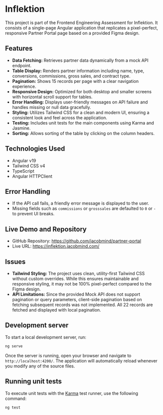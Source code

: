 # Inflektion
 
This project is part of the Frontend Engineering Assessment for Inflektion. It consists of a single-page Angular application that replicates a pixel-perfect, responsive Partner Portal page based on a provided Figma design.
 
## Features
 
- **Data Fetching:** Retrieves partner data dynamically from a mock API endpoint.
- **Table Display:** Renders partner information including name, type, conversions, commissions, gross sales, and contract type.
- **Pagination:** Shows 15 records per page with a clear navigation experience.
- **Responsive Design:** Optimized for both desktop and smaller screens with horizontal scroll support for tables.
- **Error Handling:** Displays user-friendly messages on API failure and handles missing or null data gracefully.
- **Styling:** Utilizes Tailwind CSS for a clean and modern UI, ensuring a consistent look and feel across the application.
- **Testing:** Includes unit tests for the main components using Karma and Jasmine.
- **Sorting:** Allows sorting of the table by clicking on the column headers.
 
## Technologies Used
 
- Angular v19
- Tailwind CSS v4
- TypeScript
- Angular HTTPClient
 
## Error Handling
 
- If the API call fails, a friendly error message is displayed to the user.
- Missing fields such as `commissions` or `grosssales` are defaulted to `0` or `-` to prevent UI breaks.
 
## Live Demo and Repository
 
- GitHub Repository: https://github.com/jacobmind/partner-portal
- Live URL: https://inflektion.jacobmind.com/

## Issues
- **Tailwind Styling:** The project uses clean, utility-first Tailwind CSS without custom overrides. While this ensures maintainable and responsive styling, it may not be 100% pixel-perfect compared to the Figma design.
- **API Limitations:** Since the provided Mock API does not support pagination or query parameters, client-side pagination based on fetching subsequent records was not implemented. All 22 records are fetched and displayed with local pagination.

## Development server

To start a local development server, run:

```bash
ng serve
```

Once the server is running, open your browser and navigate to `http://localhost:4200/`. The application will automatically reload whenever you modify any of the source files.


## Running unit tests

To execute unit tests with the [Karma](https://karma-runner.github.io) test runner, use the following command:

```bash
ng test
```
